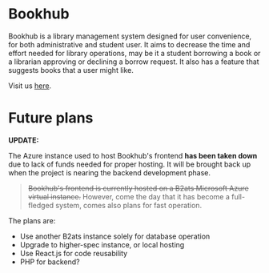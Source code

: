 # Bookhub

Bookhub is a library management system designed for user convenience, for both administrative and student user. It aims to decrease the time and effort needed for library operations, may be it a student borrowing a book or a librarian approving or declining a borrow request. It also has a feature that suggests books that a user might like. 

Visit us [here](https://bookhub.c1phertime.me).

# Future plans

**UPDATE:**

The Azure instance used to host Bookhub's frontend **__has been taken down__** due to lack of funds needed for proper hosting. It will be brought back up when the project is nearing the backend development phase.


> ~~Bookhub's frontend is currently hosted on a B2ats Microsoft Azure virtual instance.~~ 
However, come the day that it has become a full-fledged system, comes also plans for fast operation.

The plans are:
+ Use another B2ats instance solely for database operation
+ Upgrade to higher-spec instance, or local hosting
+ Use React.js for code reusability
+ PHP for backend?

